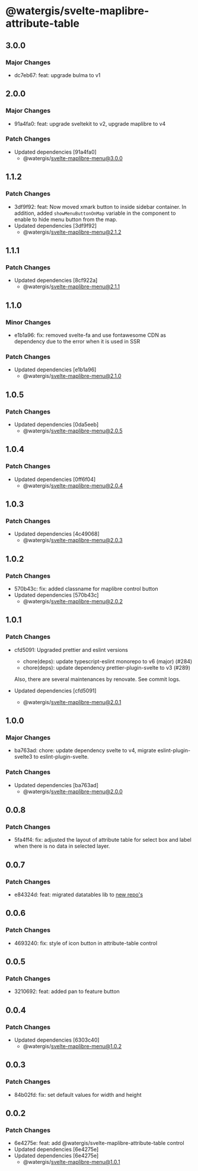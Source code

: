 # @watergis/svelte-maplibre-attribute-table

## 3.0.0

### Major Changes

- dc7eb67: feat: upgrade bulma to v1

## 2.0.0

### Major Changes

- 91a4fa0: feat: upgrade sveltekit to v2, upgrade maplibre to v4

### Patch Changes

- Updated dependencies [91a4fa0]
  - @watergis/svelte-maplibre-menu@3.0.0

## 1.1.2

### Patch Changes

- 3df9f92: feat: Now moved xmark button to inside sidebar container. In addition, added `showMenuButtonOnMap` variable in the component to enable to hide menu button from the map.
- Updated dependencies [3df9f92]
  - @watergis/svelte-maplibre-menu@2.1.2

## 1.1.1

### Patch Changes

- Updated dependencies [8cf922a]
  - @watergis/svelte-maplibre-menu@2.1.1

## 1.1.0

### Minor Changes

- e1b1a96: fix: removed svelte-fa and use fontawesome CDN as dependency due to the error when it is used in SSR

### Patch Changes

- Updated dependencies [e1b1a96]
  - @watergis/svelte-maplibre-menu@2.1.0

## 1.0.5

### Patch Changes

- Updated dependencies [0da5eeb]
  - @watergis/svelte-maplibre-menu@2.0.5

## 1.0.4

### Patch Changes

- Updated dependencies [0ff6f04]
  - @watergis/svelte-maplibre-menu@2.0.4

## 1.0.3

### Patch Changes

- Updated dependencies [4c49068]
  - @watergis/svelte-maplibre-menu@2.0.3

## 1.0.2

### Patch Changes

- 570b43c: fix: added classname for maplibre control button
- Updated dependencies [570b43c]
  - @watergis/svelte-maplibre-menu@2.0.2

## 1.0.1

### Patch Changes

- cfd5091: Upgraded prettier and eslint versions

  - chore(deps): update typescript-eslint monorepo to v6 (major) (#284)
  - chore(deps): update dependency prettier-plugin-svelte to v3 (#289)

  Also, there are several maintenances by renovate. See commit logs.

- Updated dependencies [cfd5091]
  - @watergis/svelte-maplibre-menu@2.0.1

## 1.0.0

### Major Changes

- ba763ad: chore: update dependency svelte to v4, migrate eslint-plugin-svelte3 to eslint-plugin-svelte.

### Patch Changes

- Updated dependencies [ba763ad]
  - @watergis/svelte-maplibre-menu@2.0.0

## 0.0.8

### Patch Changes

- 5fa4ff4: fix: adjusted the layout of attribute table for select box and label when there is no data in selected layer.

## 0.0.7

### Patch Changes

- e84324d: feat: migrated datatables lib to [new repo's](https://github.com/vincjo/datatables)

## 0.0.6

### Patch Changes

- 4693240: fix: style of icon button in attribute-table control

## 0.0.5

### Patch Changes

- 3210692: feat: added pan to feature button

## 0.0.4

### Patch Changes

- Updated dependencies [6303c40]
  - @watergis/svelte-maplibre-menu@1.0.2

## 0.0.3

### Patch Changes

- 84b02fd: fix: set default values for width and height

## 0.0.2

### Patch Changes

- 6e4275e: feat: add @watergis/svelte-maplibre-attribute-table control
- Updated dependencies [6e4275e]
- Updated dependencies [6e4275e]
  - @watergis/svelte-maplibre-menu@1.0.1
